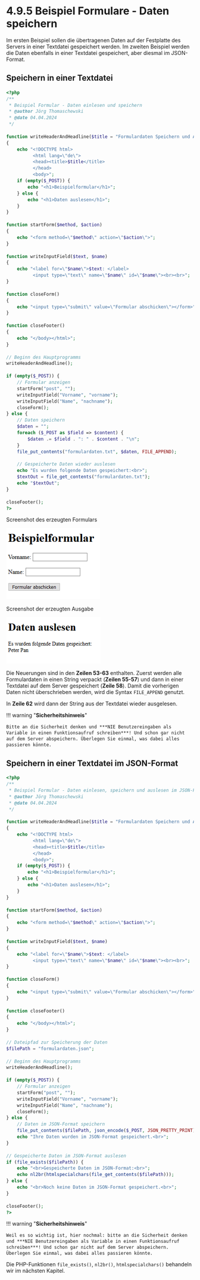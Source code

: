 # 4.9.5 Beispiel Formulare - Daten speichern

Im ersten Beispiel sollen die übertragenen Daten auf der Festplatte des Servers in einer Textdatei gespeichert werden. Im zweiten Beispiel werden die Daten ebenfalls in einer Textdatei gespeichert, aber diesmal im JSON-Format.

## Speichern in einer Textdatei

```php linenums="1"
<?php
/**
 * Beispiel Formular - Daten einlesen und speichern
 * @author Jörg Thomaschewski
 * @date 04.04.2024
 */

function writeHeaderAndHeadline($title = "Formulardaten Speichern und Auslesen")
{
    echo "<!DOCTYPE html>
          <html lang=\"de\">
          <head><title>$title</title>
          </head>
          <body>";
    if (empty($_POST)) {
        echo "<h1>Beispielformular</h1>";
    } else {
        echo "<h1>Daten auslesen</h1>";
    }
}

function startForm($method, $action)
{
    echo "<form method=\"$method\" action=\"$action\">";
}

function writeInputField($text, $name)
{
    echo "<label for=\"$name\">$text: </label>
          <input type=\"text\" name=\"$name\" id=\"$name\"><br><br>";
}

function closeForm()
{
    echo "<input type=\"submit\" value=\"Formular abschicken\"></form>";
}

function closeFooter()
{
    echo "</body></html>";
}

// Beginn des Hauptprogramms
writeHeaderAndHeadline();

if (empty($_POST)) {
    // Formular anzeigen
    startForm("post", "");
    writeInputField("Vorname", "vorname");
    writeInputField("Name", "nachname");
    closeForm();
} else {
    // Daten speichern
    $daten = "";
    foreach ($_POST as $field => $content) {
        $daten .= $field . ": " . $content . "\n";
    }
    file_put_contents("formulardaten.txt", $daten, FILE_APPEND);
    
    // Gespeicherte Daten wieder auslesen
    echo "Es wurden folgende Daten gespeichert:<br>"; 
    $textOut = file_get_contents("formulardaten.txt");
    echo "$textOut";
}

closeFooter();
?>
```

Screenshot des erzeugten Formulars

![Screenshot des erzeugten Formulars](media/Formular1.png)

Screenshot der erzeugten Ausgabe

![Screenshot der erzeugten Ausgabe](media/Formular3b.png)


Die Neuerungen sind in den **Zeilen 53-63** enthalten. Zuerst werden alle Formulardaten in einen String verpackt (**Zeilen 55-57**) und dann in einer Textdatei auf dem Server gespeichert (**Zeile 58**). Damit die vorherigen Daten nicht überschrieben werden, wird die Syntax `FILE_APPEND` genutzt.

In **Zeile 62** wird dann der String aus der Textdatei wieder ausgelesen.

!!! warning "**Sicherheitshinweis**"
    
    Bitte an die Sicherheit denken und ***NIE Benutzereingaben als Variable in einen Funktionsaufruf schreiben***! Und schon gar nicht auf dem Server abspeichern. Überlegen Sie einmal, was dabei alles passieren könnte.

## Speichern in einer Textdatei im JSON-Format

```php linenums="1"
<?php
/**
 * Beispiel Formular - Daten einlesen, speichern und auslesen im JSON-Format
 * @author Jörg Thomaschewski
 * @date 04.04.2024
 */

function writeHeaderAndHeadline($title = "Formulardaten Speichern und Auslesen im JSON-Format")
{
    echo "<!DOCTYPE html>
          <html lang=\"de\">
          <head><title>$title</title>
          </head>
          <body>";
    if (empty($_POST)) {
        echo "<h1>Beispielformular</h1>";
    } else {
        echo "<h1>Daten auslesen</h1>";
    }
}

function startForm($method, $action)
{
    echo "<form method=\"$method\" action=\"$action\">";
}

function writeInputField($text, $name)
{
    echo "<label for=\"$name\">$text: </label>
          <input type=\"text\" name=\"$name\" id=\"$name\"><br><br>";
}

function closeForm()
{
    echo "<input type=\"submit\" value=\"Formular abschicken\"></form>";
}

function closeFooter()
{
    echo "</body></html>";
}

// Dateipfad zur Speicherung der Daten
$filePath = "formulardaten.json";

// Beginn des Hauptprogramms
writeHeaderAndHeadline();

if (empty($_POST)) {
    // Formular anzeigen
    startForm("post", "");
    writeInputField("Vorname", "vorname");
    writeInputField("Name", "nachname");
    closeForm();
} else {
    // Daten im JSON-Format speichern
    file_put_contents($filePath, json_encode($_POST, JSON_PRETTY_PRINT));
    echo "Ihre Daten wurden im JSON-Format gespeichert.<br>";
}

// Gespeicherte Daten im JSON-Format auslesen
if (file_exists($filePath)) {
    echo "<br>Gespeicherte Daten im JSON-Format:<br>";
    echo nl2br(htmlspecialchars(file_get_contents($filePath)));
} else {
    echo "<br>Noch keine Daten im JSON-Format gespeichert.<br>";
}

closeFooter();
?>
```


!!! warning "**Sicherheitshinweis**"
    
    Weil es so wichtig ist, hier nochmal: bitte an die Sicherheit denken und ***NIE Benutzereingaben als Variable in einen Funktionsaufruf schreiben***! Und schon gar nicht auf dem Server abspeichern. Überlegen Sie einmal, was dabei alles passieren könnte.

Die PHP-Funktionen `file_exists()`, `nl2br()`, `htmlspecialchars()` behandeln wir im nächsten Kapitel. 